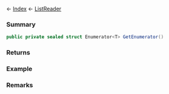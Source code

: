 ← [Index](Api-Index) ← [ListReader<T>](VRage.Collections.ListReader`1)

### Summary

```csharp
public private sealed struct Enumerator<T> GetEnumerator()
```

### Returns

### Example

### Remarks

